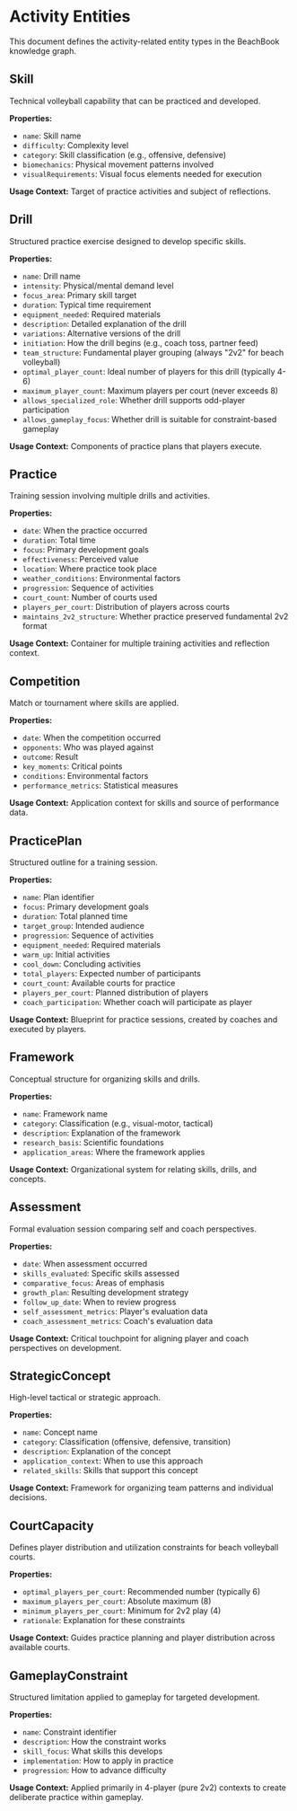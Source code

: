 # Activity Entities

This document defines the activity-related entity types in the BeachBook knowledge graph.

## Skill

Technical volleyball capability that can be practiced and developed.

**Properties:**
- `name`: Skill name
- `difficulty`: Complexity level
- `category`: Skill classification (e.g., offensive, defensive)
- `biomechanics`: Physical movement patterns involved
- `visualRequirements`: Visual focus elements needed for execution

**Usage Context:**
Target of practice activities and subject of reflections.

## Drill

Structured practice exercise designed to develop specific skills.

**Properties:**
- `name`: Drill name
- `intensity`: Physical/mental demand level
- `focus_area`: Primary skill target
- `duration`: Typical time requirement
- `equipment_needed`: Required materials
- `description`: Detailed explanation of the drill
- `variations`: Alternative versions of the drill
- `initiation`: How the drill begins (e.g., coach toss, partner feed)
- `team_structure`: Fundamental player grouping (always "2v2" for beach volleyball)
- `optimal_player_count`: Ideal number of players for this drill (typically 4-6)
- `maximum_player_count`: Maximum players per court (never exceeds 8)
- `allows_specialized_role`: Whether drill supports odd-player participation
- `allows_gameplay_focus`: Whether drill is suitable for constraint-based gameplay

**Usage Context:**
Components of practice plans that players execute.

## Practice

Training session involving multiple drills and activities.

**Properties:**
- `date`: When the practice occurred
- `duration`: Total time
- `focus`: Primary development goals
- `effectiveness`: Perceived value
- `location`: Where practice took place
- `weather_conditions`: Environmental factors
- `progression`: Sequence of activities
- `court_count`: Number of courts used
- `players_per_court`: Distribution of players across courts
- `maintains_2v2_structure`: Whether practice preserved fundamental 2v2 format

**Usage Context:**
Container for multiple training activities and reflection context.

## Competition

Match or tournament where skills are applied.

**Properties:**
- `date`: When the competition occurred
- `opponents`: Who was played against
- `outcome`: Result
- `key_moments`: Critical points
- `conditions`: Environmental factors
- `performance_metrics`: Statistical measures

**Usage Context:**
Application context for skills and source of performance data.

## PracticePlan

Structured outline for a training session.

**Properties:**
- `name`: Plan identifier
- `focus`: Primary development goals
- `duration`: Total planned time
- `target_group`: Intended audience
- `progression`: Sequence of activities
- `equipment_needed`: Required materials
- `warm_up`: Initial activities
- `cool_down`: Concluding activities
- `total_players`: Expected number of participants
- `court_count`: Available courts for practice
- `players_per_court`: Planned distribution of players
- `coach_participation`: Whether coach will participate as player

**Usage Context:**
Blueprint for practice sessions, created by coaches and executed by players.

## Framework

Conceptual structure for organizing skills and drills.

**Properties:**
- `name`: Framework name
- `category`: Classification (e.g., visual-motor, tactical)
- `description`: Explanation of the framework
- `research_basis`: Scientific foundations
- `application_areas`: Where the framework applies

**Usage Context:**
Organizational system for relating skills, drills, and concepts.

## Assessment

Formal evaluation session comparing self and coach perspectives.

**Properties:**
- `date`: When assessment occurred
- `skills_evaluated`: Specific skills assessed
- `comparative_focus`: Areas of emphasis
- `growth_plan`: Resulting development strategy
- `follow_up_date`: When to review progress
- `self_assessment_metrics`: Player's evaluation data
- `coach_assessment_metrics`: Coach's evaluation data

**Usage Context:**
Critical touchpoint for aligning player and coach perspectives on development.

## StrategicConcept

High-level tactical or strategic approach.

**Properties:**
- `name`: Concept name
- `category`: Classification (offensive, defensive, transition)
- `description`: Explanation of the concept
- `application_context`: When to use this approach
- `related_skills`: Skills that support this concept

**Usage Context:**
Framework for organizing team patterns and individual decisions.

## CourtCapacity

Defines player distribution and utilization constraints for beach volleyball courts.

**Properties:**
- `optimal_players_per_court`: Recommended number (typically 6)
- `maximum_players_per_court`: Absolute maximum (8)
- `minimum_players_per_court`: Minimum for 2v2 play (4)
- `rationale`: Explanation for these constraints

**Usage Context:**
Guides practice planning and player distribution across available courts.

## GameplayConstraint

Structured limitation applied to gameplay for targeted development.

**Properties:**
- `name`: Constraint identifier
- `description`: How the constraint works
- `skill_focus`: What skills this develops
- `implementation`: How to apply in practice
- `progression`: How to advance difficulty

**Usage Context:**
Applied primarily in 4-player (pure 2v2) contexts to create deliberate practice within gameplay.